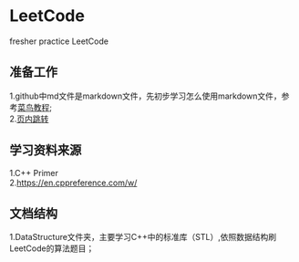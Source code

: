 # LeetCode
 fresher practice LeetCode

## 准备工作
1.github中md文件是markdown文件，先初步学习怎么使用markdown文件，参考[菜鸟教程](https://www.runoob.com/markdown/md-tutorial.html);  
2.[页内跳转](https://www.jianshu.com/p/0c5d6678ed6d)


## 学习资料来源
1.C++ Primer      
2.<https://en.cppreference.com/w/>


## 文档结构
1.DataStructure文件夹，主要学习C++中的标准库（STL）,依照数据结构刷LeetCode的算法题目；




